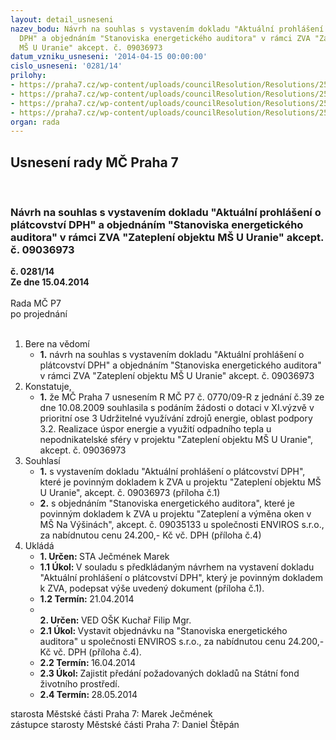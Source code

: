 ```yaml
---
layout: detail_usneseni
nazev_bodu: Návrh na souhlas s vystavením dokladu "Aktuální prohlášení o plátcovství
  DPH" a objednáním "Stanoviska energetického auditora" v rámci ZVA "Zateplení objektu
  MŠ U Uranie" akcept. č. 09036973
datum_vzniku_usneseni: '2014-04-15 00:00:00'
cislo_usneseni: '0281/14'
prilohy:
- https://praha7.cz/wp-content/uploads/councilResolution/Resolutions/25100/18-14-aktu%c3%a1ln%c3%ad_prohl%c3%a1en%c3%ad_o_dph-m%c5%a1_u_uranie.doc
- https://praha7.cz/wp-content/uploads/councilResolution/Resolutions/25100/18-14-sm%c4%9brnice_m%c5%bep_%c4%8d._12_2012_-zva.pdf
- https://praha7.cz/wp-content/uploads/councilResolution/Resolutions/25100/18-14-usnes.%c4%8d.770_09-r.doc
- https://praha7.cz/wp-content/uploads/councilResolution/Resolutions/25100/18-14-obj_%c4%8d._12_-_ea_m%c5%a1_u_uranie.doc
organ: rada
---
```

<div id="ucUsn_pList" class="usn">
	<span><h2>Usnesení rady MČ Praha 7 </h2>
<br></span><div class="standBody">
<span><h3>Návrh na souhlas s vystavením dokladu "Aktuální prohlášení o plátcovství DPH" a objednáním "Stanoviska energetického auditora" v rámci ZVA "Zateplení objektu MŠ U Uranie" akcept. č. 09036973</h3></span><div class="center">
		<strong>č. 0281/14</strong><br>
	</div>
<div class="center">
		<strong>Ze dne 15.04.2014</strong><br><br>
	</div>Rada MČ P7<br> po projednání<br><br><ol>
<li>Bere na vědomí<ul><li>
<strong>1.</strong> návrh na souhlas s vystavením dokladu "Aktuální prohlášení o plátcovství DPH" a objednáním "Stanoviska energetického auditora" v rámci ZVA "Zateplení objektu MŠ U Uranie" akcept. č. 09036973</li></ul>
</li>
<li>Konstatuje,<ul><li>
<strong>1.</strong> že MČ Praha 7 usnesením R MČ P7 č. 0770/09-R z jednání č.39  ze dne 10.08.2009 souhlasila s podáním žádosti o dotaci v XI.výzvě v prioritní ose 3 Udržitelné využívání zdrojů energie, oblast podpory 3.2. Realizace úspor energie a využití odpadního tepla u nepodnikatelské sféry v projektu  "Zateplení objektu MŠ U Uranie", akcept. č. 09036973 </li></ul>
</li>
<li>Souhlasí<ul>
<li>
<strong>1.</strong> s vystavením dokladu "Aktuální prohlášení o plátcovství DPH", které je povinným dokladem k ZVA u projektu  "Zateplení objektu MŠ U Uranie", akcept. č. 09036973 (příloha č.1)</li>
<li>
<strong>2.</strong> s objednáním "Stanoviska energetického auditora", které je povinným dokladem k ZVA u projektu "Zateplení a výměna oken v MŠ Na Výšinách", akcept. č. 09035133 u společnosti ENVIROS s.r.o., za nabídnutou cenu 24.200,- Kč vč. DPH (příloha č.4) </li>
</ul>
</li>
<li>Ukládá<ul>
<li>
<strong>1. Určen: </strong>STA Ječmének Marek</li>
<li>
<strong>1.1 Úkol: </strong>V souladu s předkládaným návrhem na vystavení dokladu "Aktuální prohlášení o plátcovství DPH", který je povinným dokladem k ZVA,  podepsat výše uvedený dokument (příloha č.1).</li>
<li>
<strong>1.2 Termín: </strong>21.04.2014</li>
<li>
<strong><br>2. Určen: </strong>VED OŠK Kuchař Filip Mgr.</li>
<li>
<strong>2.1 Úkol: </strong>Vystavit objednávku na "Stanoviska energetického auditora" u společnosti ENVIROS s.r.o., za nabídnutou cenu 24.200,- Kč vč. DPH (příloha č.4).</li>
<li>
<strong>2.2 Termín: </strong>16.04.2014</li>
<li>
<strong>2.3 Úkol: </strong>Zajistit předání požadovaných dokladů na Státní fond životního prostředí.</li>
<li>
<strong>2.4 Termín: </strong>28.05.2014</li>
</ul>
</li>
</ol>starosta Městské části Praha 7: Marek Ječmének<br>zástupce starosty Městské části Praha 7: Daniel Štěpán 
</div>
</div>
